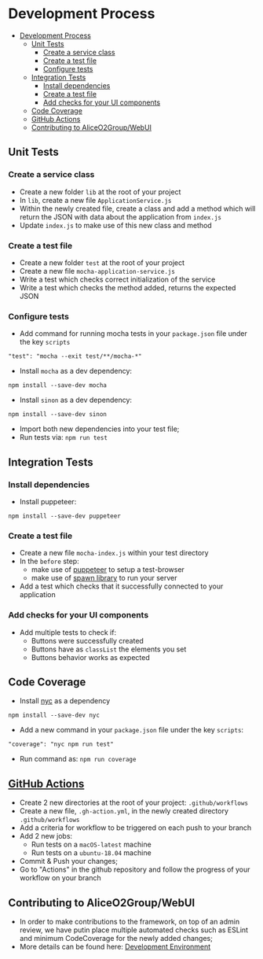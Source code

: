 # Development Process
- [Development Process](#development-process)
  - [Unit Tests](#unit-tests)
    - [Create a service class](#create-a-service-class)
    - [Create a test file](#create-a-test-file)
    - [Configure tests](#configure-tests)
  - [Integration Tests](#integration-tests)
    - [Install dependencies](#install-dependencies)
    - [Create a test file](#create-a-test-file-1)
    - [Add checks for your UI components](#add-checks-for-your-ui-components)
  - [Code Coverage](#code-coverage)
  - [GitHub Actions](#github-actions)
  - [Contributing to AliceO2Group/WebUI](#contributing-to-aliceo2groupwebui)

## Unit Tests
### Create a service class
* Create a new folder `lib` at the root of your project
* In `lib`, create a new file `ApplicationService.js`
* Within the newly created file, create a class and add a method which will return the JSON with data about the application from `index.js`
* Update `index.js` to make use of this new class and method
  
### Create a test file
* Create a new folder `test` at the root of your project
* Create a new file `mocha-application-service.js`
* Write a test which checks correct initialization of the service
* Write a test which checks the method added, returns the expected JSON
  
### Configure tests
* Add command for running mocha tests in your `package.json` file under the key `scripts`
```
"test": "mocha --exit test/**/mocha-*"
```
* Install `mocha` as a dev dependency:
```
npm install --save-dev mocha
```
* Install `sinon` as a dev dependency:
```
npm install --save-dev sinon
```
* Import both new dependencies into your test file;
* Run tests via: `npm run test`

## Integration Tests
### Install dependencies
* Install puppeteer:
```
npm install --save-dev puppeteer
```
### Create a test file
* Create a new file `mocha-index.js` within your test directory
* In the `before` step:
  * make use of [puppeteer](https://github.com/puppeteer/puppeteer) to setup a test-browser
  * make use of [spawn library](https://nodejs.org/api/child_process.html) to run your server
* Add a test which checks that it successfully connected to your application

### Add checks for your UI components
* Add multiple tests to check if: 
  * Buttons were successfully created
  * Buttons have as `classList` the elements you set
  * Buttons behavior works as expected

## Code Coverage
* Install [nyc](https://istanbul.js.org/) as a dependency
```
npm install --save-dev nyc
```
* Add a new command in your `package.json` file under the key `scripts`: 
```
"coverage": "nyc npm run test"
```
* Run command as: `npm run coverage`

## [GitHub Actions](https://help.github.com/en/actions)
* Create 2 new directories at the root of your project: `.github/workflows`
* Create a new file, `.gh-action.yml`, in the newly created directory `.github/workflows`
* Add a criteria for workflow to be triggered on each push to your branch
* Add 2 new jobs:
  * Run tests on a `macOS-latest` machine
  * Run tests on a `ubuntu-18.04` machine
* Commit & Push your changes;
* Go to "Actions" in the github repository and follow the progress of your workflow on your branch

## Contributing to AliceO2Group/WebUI
* In order to make contributions to the framework, on top of an admin review, we have putin place multiple automated checks such as ESLint and minimum CodeCoverage for the newly added changes;
* More details can be found here: [Development Environment](https://github.com/AliceO2Group/WebUi/blob/dev/Framework/docs/guide/devel.md#development-environment)
  
